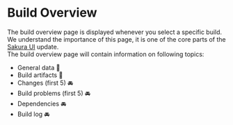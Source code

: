 # Build Overview
The build overview page is displayed whenever you select a specific build. 
We understand the importance of this page, it is one of the core parts of the [Sakura UI](https://github.com/JetBrains/teamcity-roadmap/blob/master/Sakura.md) 
update. <br/> 
The build overview page will contain information on following topics:

* General data :checkered_flag: 
* Build artifacts :checkered_flag: 
* Changes (first 5) :oncoming_automobile:
* Build problems (first 5) :oncoming_automobile:
* Dependencies :oncoming_automobile:
* Build log :oncoming_automobile: